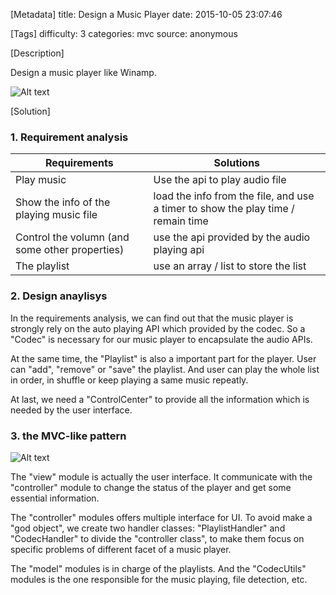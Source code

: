 [Metadata]
title: Design a Music Player
date: 2015-10-05 23:07:46

[Tags]
difficulty: 3
categories: mvc
source: anonymous


[Description]

Design a music player like Winamp.

![Alt text](http://wizmann-pic.qiniudn.com/15-10-5/49325408.jpg)

[Solution]

### 1. Requirement analysis

| Requirements | Solutions |
| - | - |
| Play music | Use the api to play audio file |
| Show the info of the playing music file | load the info from the file, and use a timer to show the play time / remain time |
| Control the volumn (and some other properties) | use the api provided by the audio playing api |
| The playlist | use an array / list to store the list |

### 2. Design anaylisys

In the requirements analysis, we can find out that the music player is strongly rely on the auto playing API which provided by the codec. So a "Codec" is necessary for our music player to encapsulate the audio APIs.

At the same time, the "Playlist" is also a important part for the player. User can "add", "remove" or "save" the playlist. And user can play the whole list in order, in shuffle or keep playing a same music repeatly.

At last, we need a "ControlCenter" to provide all the information which is needed by the user interface.

### 3. the MVC-like pattern

![Alt text](http://wizmann-pic.qiniudn.com/15-10-5/26286902.jpg)

The "view" module is actually the user interface. It communicate with the "controller" module to change the status of the player and get some essential information.

The "controller" modules offers multiple interface for UI. To avoid make a "god object", we create two handler classes: "PlaylistHandler" and "CodecHandler" to divide the "controller class", to make them focus on specific problems of different facet of a music player.

The "model" modules is in charge of the playlists. And the "CodecUtils" modules is the one responsible for the music playing, file detection, etc.

